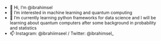 - 👋 Hi, I’m @ibrahimsel
- 👀 I’m interested in machine learning and quantum computing
- 🌱 I’m currently learning python frameworks for data science and I will be learning about quantum computers after some background in probability and statistics
- 📫 Instagram: @ibrahiimseel / Twitter: @ibrahimsel_
